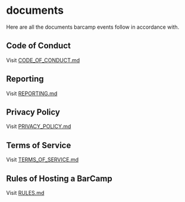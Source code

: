 # documents
Here are all the documents barcamp events follow in accordance with. 

## Code of Conduct
Visit [CODE_OF_CONDUCT.md](CODE_OF_CONDUCT.md)

## Reporting
Visit [REPORTING.md](REPORTING.md)

## Privacy Policy
Visit [PRIVACY_POLICY.md](PRIVACY_POLICY.md)

## Terms of Service
Visit [TERMS_OF_SERVICE.md](TERMS_OF_SERVICE.md)

## Rules of Hosting a BarCamp
Visit [RULES.md](RULES.md)
